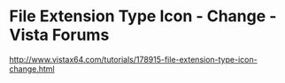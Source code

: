 <!--
id: 340669849
link: http://kevinisom.info/post/340669849/file-extension-type-icon-change-vista-forums
slug: file-extension-type-icon-change-vista-forums
date: Mon Jan 18 2010 22:32:42 GMT+1300 (NZDT)
raw: {"blog_name":"kevinisom","id":340669849,"post_url":"http://kevinisom.info/post/340669849/file-extension-type-icon-change-vista-forums","slug":"file-extension-type-icon-change-vista-forums","type":"link","date":"2010-01-18 09:32:42 GMT","timestamp":1263807162,"state":"published","format":"html","reblog_key":"Yp6qGPxY","tags":[],"short_url":"http://tmblr.co/Zw68YyKJZMP","highlighted":[],"feed_item":"http://www.vistax64.com/tutorials/178915-file-extension-type-icon-change.html","from_feed_id":"650234","note_count":0,"title":"File Extension Type Icon - Change - Vista Forums","url":"http://www.vistax64.com/tutorials/178915-file-extension-type-icon-change.html","description":""}
publish: 2010-01-018
tags: 
title: File Extension Type Icon - Change - Vista Forums
-->


File Extension Type Icon - Change - Vista Forums
================================================

<http://www.vistax64.com/tutorials/178915-file-extension-type-icon-change.html>

